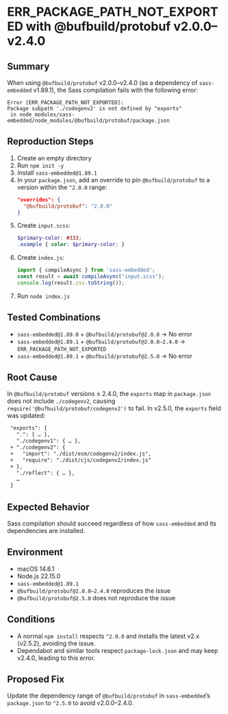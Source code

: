 # ERR_PACKAGE_PATH_NOT_EXPORTED with @bufbuild/protobuf v2.0.0–v2.4.0

## Summary

When using `@bufbuild/protobuf` v2.0.0–v2.4.0 (as a dependency of `sass-embedded` v1.89.1), the Sass compilation fails with the following error:

```
Error [ERR_PACKAGE_PATH_NOT_EXPORTED]:
Package subpath './codegenv2' is not defined by "exports"
 in node_modules/sass-embedded/node_modules/@bufbuild/protobuf/package.json
```

## Reproduction Steps

1. Create an empty directory
2. Run `npm init -y`
3. Install `sass-embedded@1.89.1`
4. In your `package.json`, add an override to pin `@bufbuild/protobuf` to a version within the `^2.0.0` range:
   ```json
   "overrides": {
     "@bufbuild/protobuf": "2.0.0"
   }
   ```
5. Create `input.scss`:
   ```scss
   $primary-color: #333;
   .example { color: $primary-color; }
   ```
6. Create `index.js`:
   ```js
   import { compileAsync } from 'sass-embedded';
   const result = await compileAsync("input.scss");
   console.log(result.css.toString());
   ```
7. Run `node index.js`

## Tested Combinations

- `sass-embedded@1.89.0` + `@bufbuild/protobuf@2.0.0` → No error
- `sass-embedded@1.89.1` + `@bufbuild/protobuf@2.0.0–2.4.0` → `ERR_PACKAGE_PATH_NOT_EXPORTED`
- `sass-embedded@1.89.1` + `@bufbuild/protobuf@2.5.0` → No error

## Root Cause

In `@bufbuild/protobuf` versions ≤ 2.4.0, the `exports` map in `package.json` does not include `./codegenv2`, causing `require('@bufbuild/protobuf/codegenv2')` to fail. In v2.5.0, the `exports` field was updated:

```diff
 "exports": {
   ".": { … },
   "./codegenv1": { … },
 + "./codegenv2": {
 +   "import": "./dist/esm/codegenv2/index.js",
 +   "require": "./dist/cjs/codegenv2/index.js"
 + },
   "./reflect": { … },
   …
 }
```

## Expected Behavior

Sass compilation should succeed regardless of how `sass-embedded` and its dependencies are installed.

## Environment

- macOS 14.6.1
- Node.js 22.15.0
- `sass-embedded@1.89.1`
- `@bufbuild/protobuf@2.0.0–2.4.0` reproduces the issue
- `@bufbuild/protobuf@2.5.0` does not reproduce the issue

## Conditions

- A normal `npm install` respects `^2.0.0` and installs the latest v2.x (v2.5.2), avoiding the issue.
- Dependabot and similar tools respect `package-lock.json` and may keep v2.4.0, leading to this error.

## Proposed Fix

Update the dependency range of `@bufbuild/protobuf` in `sass-embedded`’s `package.json` to `^2.5.0` to avoid v2.0.0–2.4.0.
